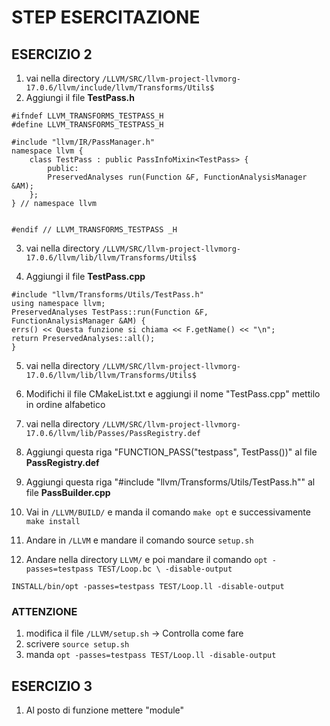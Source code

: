 # STEP ESERCITAZIONE




## ESERCIZIO 2


1. vai nella directory `/LLVM/SRC/llvm-project-llvmorg-17.0.6/llvm/include/llvm/Transforms/Utils$ `
2. Aggiungi il file **TestPass.h**


```
#ifndef LLVM_TRANSFORMS_TESTPASS_H
#define LLVM_TRANSFORMS_TESTPASS_H

#include "llvm/IR/PassManager.h"
namespace llvm {
    class TestPass : public PassInfoMixin<TestPass> {
        public:
        PreservedAnalyses run(Function &F, FunctionAnalysisManager &AM);
    };
} // namespace llvm


#endif // LLVM_TRANSFORMS_TESTPASS _H
```

3. vai nella directory `/LLVM/SRC/llvm-project-llvmorg-17.0.6/llvm/lib/llvm/Transforms/Utils$ `

4. Aggiungi il file **TestPass.cpp**

```
#include "llvm/Transforms/Utils/TestPass.h"
using namespace llvm;
PreservedAnalyses TestPass::run(Function &F,
FunctionAnalysisManager &AM) {
errs() << Questa funzione si chiama << F.getName() << "\n";
return PreservedAnalyses::all();
}
```


5. vai nella directory  `/LLVM/SRC/llvm-project-llvmorg-17.0.6/llvm/lib/llvm/Transforms/Utils$ `

6. Modifichi il file CMakeList.txt e aggiungi il nome "TestPass.cpp" mettilo in ordine alfabetico

7. vai nella directory  `/LLVM/SRC/llvm-project-llvmorg-17.0.6/llvm/lib/Passes/PassRegistry.def`

8. Aggiungi questa riga "FUNCTION_PASS("testpass", TestPass())" al file **PassRegistry.def**
9. Aggiungi questa riga "#include "llvm/Transforms/Utils/TestPass.h"" al file **PassBuilder.cpp**

10. Vai in `/LLVM/BUILD/` e manda il comando `make opt` e successivamente `make install`

11. Andare in `/LLVM` e mandare il comando source `setup.sh`

12. Andare nella directory `LLVM/` e poi mandare il comando 
`opt -passes=testpass TEST/Loop.bc \ -disable-output`

`INSTALL/bin/opt -passes=testpass TEST/Loop.ll -disable-output`



### ATTENZIONE
1. modifica il file `/LLVM/setup.sh`    -> Controlla come fare
2. scrivere `source setup.sh`
3. manda `opt -passes=testpass TEST/Loop.ll -disable-output`






## ESERCIZIO 3

1. Al posto di funzione mettere "module"



